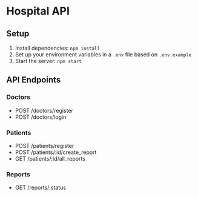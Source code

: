 
# Hospital API

## Setup
1. Install dependencies: `npm install`
2. Set up your environment variables in a `.env` file based on `.env.example`
3. Start the server: `npm start`

## API Endpoints

### Doctors
- POST /doctors/register
- POST /doctors/login

### Patients
- POST /patients/register
- POST /patients/:id/create_report
- GET /patients/:id/all_reports

### Reports
- GET /reports/:status
